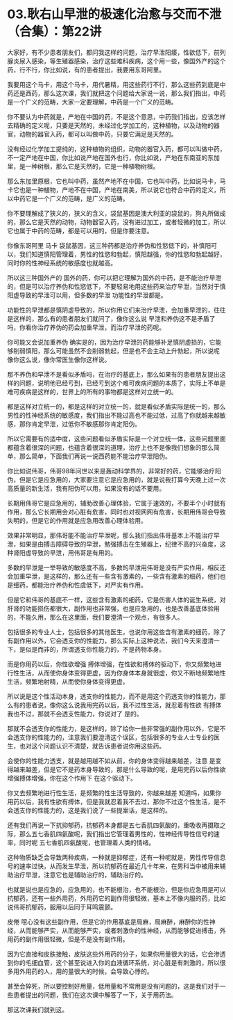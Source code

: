 # 03.耿右山早泄的极速化治愈与交而不泄（合集）：第22讲

大家好，有不少患者朋友们，都问我这样的问题，治疗早泄阳痿，性欲低下，前列腺炎尿入感染，等生殖器感染，治疗这些难科疾病，这个用一些，像国外产的这个药，行不行，你比如说，有的患者提出，我要用东哥阿里。

我要用这个马卡，用这个马卡，用代暑精，用这些药行不行，那么这些药到底是中药还是西药，那么这次课，我们就把这个问题给大家说一说，那么我们指出，中药是一个广义的范畴，大家一定要理解，中药是一个广义的范畴。

你不要认为中药就是，产地在中国的药，不是这个意思，中药我们指出，应该怎样去精确的定义呢，只要是天然的，未经过化学加工的，这种植物，以及动物的器官，动物的器官入药，都可以叫做中药，只要它满足是天然的。

没有经过化学加工提纯的，这种植物的组织，动物的器官入药，都可以叫做中药，不一定产地在中国，你比如说产地在国外也行，你比如说，产地在东南亚的东加里，是一种树根，那么它是天然的，它是一种植物树根。

那么东加里原根，它也叫中药，虽然产地不在中国，它也叫中药，比如说马卡，马卡它也是一种植物，产地不在中国，产地在南美，所以说它也符合中药的定义，所以中药它是一个广义的范畴，是广义的范畴。

你不要理解成了狭义的，狭义的含义，袋鼠基因是澳大利亚的袋鼠的，狗丸所做成的，那么它是天然的动物，动物器官入药，没有进过加工，或者轻微的加工，所以它也属于中药的范畴，都是可以用的，但是你要注意。

你像东哥阿里 马卡 袋鼠基因，这三种药都是治疗养伪和性慾低下的，补慎阳可以，我们知道慎阳管理着，男性的性慾和勃起，慎阳越强，你的性慾和勃起越好，同时你的性神经系统的敏感度也就越高。

所以这三种国外产的 国外的药，你可以把它理解为国外的中药，是不能治疗早泄的，但是可以治疗养伪和性慾低下，不要轻易地用这些药来治疗早泄，当然对于慎阳虚导致的早泄可以用，但多数的早泄 功能性的早泄都是。

功能性的早泄都是慎阴虚导致的，所以你用它们来治疗早泄，会加重早泄的，往往是这样的，那么有的患者朋友们就问了，像你这么说 早泄和养伪这不是矛盾了吗，你看你治疗养伪的药会加重早泄，而治疗早泄的药呢。

你可能又会说加重养伪 确实是的，因为治疗早泄的药能够补足慎阴虚损的，它能够削弱慎阳，那么可能虽然不会削弱勃起，但是也不会主动上升勃起，所以说呢 像你这么说，像你常医生像你这样说。

那不养伪和早泄不是看似矛盾吗，在治疗的基底上，那么如果有的患者朋友提出这样的问题，说明他已经亏到，已经亏到这个难可疾病问题的本质了，实际上不单是难可疾病是这样的，世界上的所有的事物都是这样对立统一的。

都是这样对立统一的，都是这样的对立统一的，就是看似矛盾实际是统一的，那么男性的性神经系统的敏感度，我们指出不能过高也不能过低，过高了你就越来越敏感，那你肯定早泄，过低你不敏感那你肯定阳伪。

所以它需要有的适中度，这些问题看似矛盾实际是一个对立统一体，这些问题里面都蕴含着很深的问题，也蕴含着很深的道理，治疗上也不是像我们想象的那么简单，那么简单，下面我们再说一说西药能不能治疗早泄阳伪。

你比如说伟哥，伟哥98年问世以来是轰动科学界的，非常好的药，它能够治疗阳伪，但是它是应急用的，大家要注意它是应急用的，就是说我打算今天晚上过一次高质量的新生活，我有阳伪可以用，如果没有的话不要用。

长期用伟哥它是应急用的，辅助改善心理体验，它属于速效的，不要半个小时就有作用，那么它长期用会对心脏有危害，同时也对视网网有危害，长期用伟哥会导致失明的，但是它的作用就是应急用改善心理体验用。

效果非常明显，那伟哥能不能治疗早泄呢，那么我们指出伟哥基本上不能治疗早泄，如果是由搏击障碍导致的早泄，勉强搏击在生殖器上，纪律不高的兴奋度，这种肾阳虚导致的早泄，用伟哥是有用的。

多数的早泄是一举导致的敏感度不高，多数的早泄用伟哥是没有严实作用，相反还会加重早泄，是这样的，那么还有一些含有激素的，一些含有激素的细药，他们也是细药，都能治疗养伪和性虞低下，对严实有作用。

但是它和伟哥的基底不一样，这些含有激素的细药，它是伤害人体的诞生系统，对肝肾的功能损伤都很大，副作用也非常强，也是应急用的，也是改善基底体验用的，不能久用，那么在这里面，我们要澄清一个观点，有很多人。

包括很多的专业人士，包括很多的其他医生，也说你用这些含有激素的细药，除了有副作用以外，它会透支你的性能力，那么实际上这种说法，我们今天来澄清一下，是似是而非的，所谓透支你性能力的，不是药物本身。

而是你用药以后，你性欲增强 搏体增强，在性欲和搏体的驱动下，你又频繁地进行性生活，从而使你身体变得更虚，因为你身体本身就很虚，你又不断地频繁地性生活，频繁地射精，从而使你身体变得更虚。

所以说是这个性活动本身，透支你的性能力，而不是用这个药透支你的性能力，那么有的患者说，像你这么说我用完药以后，我不过性生活，就忍着有性欲 有搏体我也不过，那就不会透支性能力，你说对了 是的。

那就不会透支你的性能力，是这样的，除了给你一些非常强的副作用以外，它是不会透支你的性能力的，注意我们要澄清这个误区，包括很多的专业人士专业的医生，也对这个问题认识不清楚，就告诉患者说你用这些药。

会使你的性能力透支，就是越用越不如从前，你的身体变得越来越差，注意 是变得越来越差，但是它不是药本身导致的，那是什么导致的呢，是用完药以后你性欲增强搏体增强，你在这个作用下 在这个驱动下。

你又去频繁地进行性生活，是频繁的性生活导致的，你越来越差 知道吗，如果你用药以后，我有性欲有搏体，但是我就忍着我不去过，那你不过这个性生活，是不会透支你的性能力的，这是我们说了一些提案话，是这样的。

还有我们再说一下抗抑郁药，抗郁药本身都是五七香肌四氨酸的，重吸收再摄取之际，那么五七香肌四氨酸呢，我们指出它管理着男性的，性神经传导性信号的速率，同时呢 五七香肌四氨酸呢，也管理着人类的情绪。

这种物质缺乏会导致两种疾病，一种就是抑郁症，还有一种呢就是，男性传导信息号的速率过快，从而发生早泄，所以抗郁药在最近几十年来，在男科当中被用来辅助治疗早泄，注意它也是辅助治疗的，辅助治疗的。

也就是说也是应急的，应急用的，也不能根治，也不能根治，但是你应急用是可以抗郁药，还有一些外用药，外用药它的副作用很轻微，基本上不像内服的药，比如说伟哥抗郁药，服用以后同于耳鸣震颤。

皮倦 噁心没有这些副作用，但是它的作用基底是局麻，局麻醉，麻醉你的性神经，从而能够严实，从而能够严实，或者刺激你的性神经，从而能够促进搏击，外用药的副作用很轻微，但是不是没有副作用。

因为它直接和皮肤接触，皮肤这些外用药的分子，如果你用量很大的话，它会渗透到你的毛细血管，这个甚至说进入你的血液循环系统，对心脏是有刺激的，所以很多用外用药的人，用的量很大的时候，会导致心悸的。

甚至会猝死，所以要控制好用量，低用量和不常用是没有问题的，这是我们对于一些患者提出的问题，我们在这次课中解答了一下，关于用药法。

那这次课我们就到这。